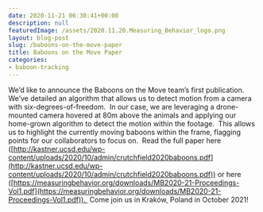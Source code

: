 ```yaml
---
date: 2020-11-21 06:30:41+00:00
description: null
featuredImage: /assets/2020.11.20.Measuring_Behavior_logo.png
layout: blog-post
slug: /baboons-on-the-move-paper
title: Baboons on the Move Paper
categories:
- baboon-tracking
---
```





We’d like to announce the Baboons on the Move team’s first publication.  We’ve detailed an algorithm that allows us to detect motion from a camera with six-degrees-of-freedom.  In our case, we are leveraging a drone-mounted camera hovered at 80m above the animals and applying our home-grown algorithm to detect the motion within the footage.  This allows us to highlight the currently moving baboons within the frame, flagging points for our collaborators to focus on.  Read the full paper here ([http://kastner.ucsd.edu/wp-content/uploads/2020/10/admin/crutchfield2020baboons.pdf](http://kastner.ucsd.edu/wp-content/uploads/2020/10/admin/crutchfield2020baboons.pdf)) or here ([https://measuringbehavior.org/downloads/MB2020-21-Proceedings-Vol1.pdf](https://measuringbehavior.org/downloads/MB2020-21-Proceedings-Vol1.pdf)).  Come join us in Kraków, Poland in October 2021!







